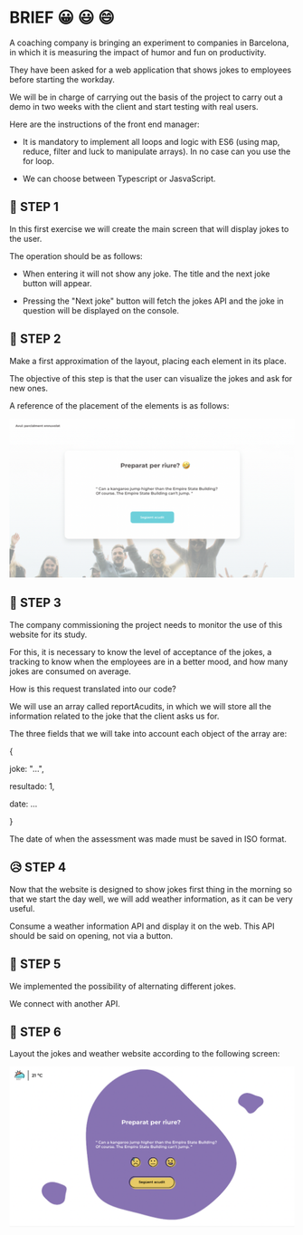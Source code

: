 # BRIEF 😀 😃 😄

A coaching company is bringing an experiment to companies in Barcelona, ​​in which it is measuring the impact of humor and fun on productivity.

They have been asked for a web application that shows jokes to employees before starting the workday.

We will be in charge of carrying out the basis of the project to carry out a demo in two weeks with the client and start testing with real users.

Here are the instructions of the front end manager:

- It is mandatory to implement all loops and logic with ES6 (using map, reduce, filter and luck to manipulate arrays). In no case can you use the for loop.

- We can choose between Typescript or JasvaScript.

## 🥶 STEP 1

In this first exercise we will create the main screen that will display jokes to the user.

The operation should be as follows:

- When entering it will not show any joke. The title and the next joke button will appear.

- Pressing the "Next joke" button will fetch the jokes API and the joke in question will be displayed on the console.

## 🥵 STEP 2

Make a first approximation of the layout, placing each element in its place.

The objective of this step is that the user can visualize the jokes and ask for new ones.

A reference of the placement of the elements is as follows:

![image-exercise-2](./images/exercise-2.png)

## 🥴 STEP 3

The company commissioning the project needs to monitor the use of this website for its study.

For this, it is necessary to know the level of acceptance of the jokes, a tracking to know when the employees are in a better mood, and how many jokes are consumed on average.

How is this request translated into our code?

We will use an array called reportAcudits, in which we will store all the information related to the joke that the client asks us for.

The three fields that we will take into account each object of the array are:

{

  joke: "...",

  resultado: 1,

  date: ...


}


The date of when the assessment was made must be saved in ISO format.

## 😥 STEP 4

Now that the website is designed to show jokes first thing in the morning so that we start the day well, we will add weather information, as it can be very useful.

Consume a weather information API and display it on the web. This API should be said on opening, not via a button.

## 🤗 STEP 5

We implemented the possibility of alternating different jokes.

We connect with another API.

## 📲 STEP 6 

Layout the jokes and weather website according to the following screen:

![maqueta-2](./images/maqueta.png)











